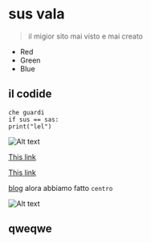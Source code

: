 <title>sas</title>

# sus vala

> il migior sito mai visto e
> mai creato

* 	Red
*   Green
*   Blue

## il codide

```
che guardi 
if sus == sas:
print("lel")
```
![Alt text](IMAGES/ssdd.jpg)

[This link](http://example.net/)

[This link](http://example.net/)

[blog](pages/BLOG/blog1.html)
alora abbiamo fatto `centro`

![Alt text](IMAGES/ssdd.jpg)

## qweqwe